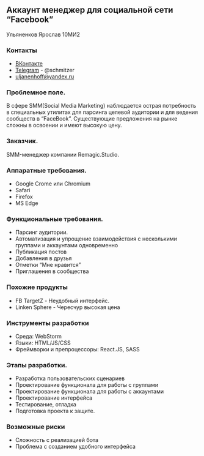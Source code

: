 ## Аккаунт менеджер для социальной сети “Facebook”
Ульяненков Ярослав 10МИ2
### Контакты
* [ВКонтакте](https://vk.com/schmitzer)
* [Telegram](https://t.me/schmitzer) - @schmitzer
* uljanenhoff@yandex.ru

### Проблемное поле. 
В сфере SMM(Social Media Marketing) наблюдается острая потребность в специальных утилитах для парсинга целевой аудитории и для ведения сообществ в “FaceBook”. Существующие предложения на рынке сложны в освоении и имеют высокую цену.

### Заказчик.
SMM-менеджер компании Remagic.Studio.

### Аппаратные требования.
* Google Crome или Chromium
* Safari
* Firefox
* MS Edge

### Функциональные требования.
* Парсинг аудитории.
* Автоматизация и упрощение взаимодействия с несколькими группами и аккаунтами одновременно
* Публикация постов
* Добавления в друзья
* Отметки “Мне нравится”
* Приглашения в сообщества

### Похожие продукты
* FB TargetZ - Неудобный интерфейс.
* Linken Sphere - Чересчур высокая цена

### Инструменты разработки
* Среда: WebStorm
* Языки: HTML/JS/CSS
* Фреймворки и препроцессоры: React.JS, SASS

### Этапы разработки.
* Разработка пользовательских сценариев
* Проектирование функционала для работы с группами
* Проектирование функционала для работы с аккаунтами
* Проектирование интерфейса
* Тестирование, отладка
* Подготовка проекта к защите.

### Возможные риски
* Сложность с реализацией бота
* Проблема с созданием удобного интерфейса